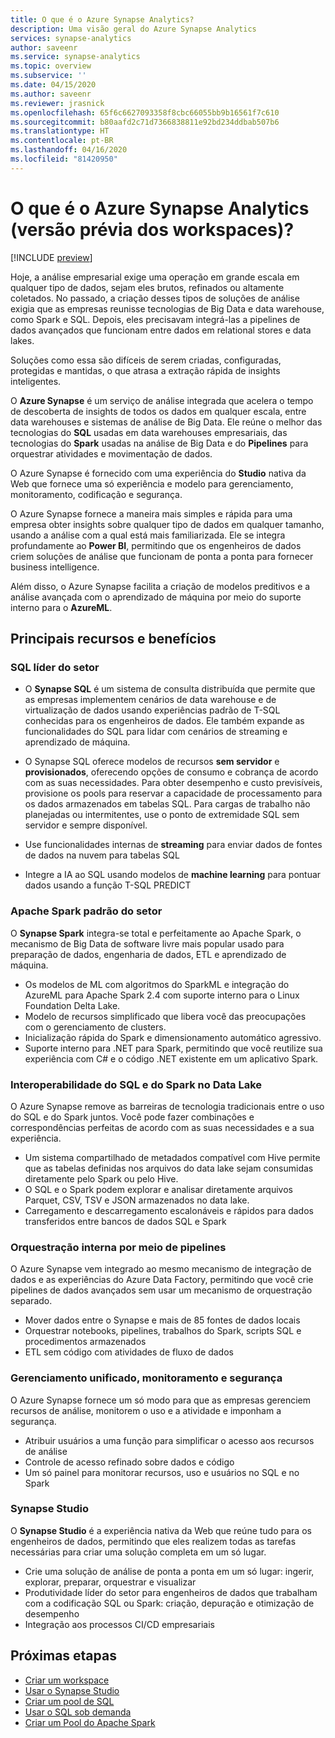 ```yaml
---
title: O que é o Azure Synapse Analytics?
description: Uma visão geral do Azure Synapse Analytics
services: synapse-analytics
author: saveenr
ms.service: synapse-analytics
ms.topic: overview
ms.subservice: ''
ms.date: 04/15/2020
ms.author: saveenr
ms.reviewer: jrasnick
ms.openlocfilehash: 65f6c6627093358f8cbc66055bb9b16561f7c610
ms.sourcegitcommit: b80aafd2c71d7366838811e92bd234ddbab507b6
ms.translationtype: HT
ms.contentlocale: pt-BR
ms.lasthandoff: 04/16/2020
ms.locfileid: "81420950"
---
```

# <a name="what-is-azure-synapse-analytics-workspaces-preview"></a>O que é o Azure Synapse Analytics (versão prévia dos workspaces)?

[!INCLUDE [preview](includes/note-preview.md)]

Hoje, a análise empresarial exige uma operação em grande escala em qualquer tipo de dados, sejam eles brutos, refinados ou altamente coletados. No passado, a criação desses tipos de soluções de análise exigia que as empresas reunisse tecnologias de Big Data e data warehouse, como Spark e SQL. Depois, eles precisavam integrá-las a pipelines de dados avançados que funcionam entre dados em relational stores e data lakes.  

Soluções como essa são difíceis de serem criadas, configuradas, protegidas e mantidas, o que atrasa a extração rápida de insights inteligentes.

O **Azure Synapse** é um serviço de análise integrada que acelera o tempo de descoberta de insights de todos os dados em qualquer escala, entre data warehouses e sistemas de análise de Big Data. Ele reúne o melhor das tecnologias do **SQL** usadas em data warehouses empresariais, das tecnologias do **Spark** usadas na análise de Big Data e do **Pipelines** para orquestrar atividades e movimentação de dados. 

O Azure Synapse é fornecido com uma experiência do **Studio** nativa da Web que fornece uma só experiência e modelo para gerenciamento, monitoramento, codificação e segurança.

O Azure Synapse fornece a maneira mais simples e rápida para uma empresa obter insights sobre qualquer tipo de dados em qualquer tamanho, usando a análise com a qual está mais familiarizada. Ele se integra profundamente ao **Power BI**, permitindo que os engenheiros de dados criem soluções de análise que funcionam de ponta a ponta para fornecer business intelligence. 

Além disso, o Azure Synapse facilita a criação de modelos preditivos e a análise avançada com o aprendizado de máquina por meio do suporte interno para o **AzureML**.

## <a name="key-features--benefits"></a>Principais recursos e benefícios

### <a name="industry-leading-sql"></a>SQL líder do setor

* O **Synapse SQL** é um sistema de consulta distribuída que permite que as empresas implementem cenários de data warehouse e de virtualização de dados usando experiências padrão de T-SQL conhecidas para os engenheiros de dados. Ele também expande as funcionalidades do SQL para lidar com cenários de streaming e aprendizado de máquina.

* O Synapse SQL oferece modelos de recursos **sem servidor** e **provisionados**, oferecendo opções de consumo e cobrança de acordo com as suas necessidades. Para obter desempenho e custo previsíveis, provisione os pools para reservar a capacidade de processamento para os dados armazenados em tabelas SQL. Para cargas de trabalho não planejadas ou intermitentes, use o ponto de extremidade SQL sem servidor e sempre disponível.
* Use funcionalidades internas de **streaming** para enviar dados de fontes de dados na nuvem para tabelas SQL
* Integre a IA ao SQL usando modelos de **machine learning** para pontuar dados usando a função T-SQL PREDICT

### <a name="industry-standard-apache-spark"></a>Apache Spark padrão do setor

O **Synapse Spark** integra-se total e perfeitamente ao Apache Spark, o mecanismo de Big Data de software livre mais popular usado para preparação de dados, engenharia de dados, ETL e aprendizado de máquina.

* Os modelos de ML com algoritmos do SparkML e integração do AzureML para Apache Spark 2.4 com suporte interno para o Linux Foundation Delta Lake.
* Modelo de recursos simplificado que libera você das preocupações com o gerenciamento de clusters.
* Inicialização rápida do Spark e dimensionamento automático agressivo.
* Suporte interno para .NET para Spark, permitindo que você reutilize sua experiência com C# e o código .NET existente em um aplicativo Spark.

### <a name="interop-of-sql-and-spark-on-your-data-lake"></a>Interoperabilidade do SQL e do Spark no Data Lake

O Azure Synapse remove as barreiras de tecnologia tradicionais entre o uso do SQL e do Spark juntos. Você pode fazer combinações e correspondências perfeitas de acordo com as suas necessidades e a sua experiência.

* Um sistema compartilhado de metadados compatível com Hive permite que as tabelas definidas nos arquivos do data lake sejam consumidas diretamente pelo Spark ou pelo Hive.
* O SQL e o Spark podem explorar e analisar diretamente arquivos Parquet, CSV, TSV e JSON armazenados no data lake.
* Carregamento e descarregamento escalonáveis e rápidos para dados transferidos entre bancos de dados SQL e Spark

### <a name="built-in-orchestration-via-pipelines"></a>Orquestração interna por meio de pipelines

O Azure Synapse vem integrado ao mesmo mecanismo de integração de dados e as experiências do Azure Data Factory, permitindo que você crie pipelines de dados avançados sem usar um mecanismo de orquestração separado.

* Mover dados entre o Synapse e mais de 85 fontes de dados locais
* Orquestrar notebooks, pipelines, trabalhos do Spark, scripts SQL e procedimentos armazenados
* ETL sem código com atividades de fluxo de dados

### <a name="unified-management-monitoring-and-security"></a>Gerenciamento unificado, monitoramento e segurança

O Azure Synapse fornece um só modo para que as empresas gerenciem recursos de análise, monitorem o uso e a atividade e imponham a segurança.

* Atribuir usuários a uma função para simplificar o acesso aos recursos de análise
* Controle de acesso refinado sobre dados e código
* Um só painel para monitorar recursos, uso e usuários no SQL e no Spark

### <a name="synapse-studio"></a>Synapse Studio

O **Synapse Studio** é a experiência nativa da Web que reúne tudo para os engenheiros de dados, permitindo que eles realizem todas as tarefas necessárias para criar uma solução completa em um só lugar.

* Crie uma solução de análise de ponta a ponta em um só lugar: ingerir, explorar, preparar, orquestrar e visualizar
* Produtividade líder do setor para engenheiros de dados que trabalham com a codificação SQL ou Spark: criação, depuração e otimização de desempenho
* Integração aos processos CI/CD empresariais

## <a name="next-steps"></a>Próximas etapas

* [Criar um workspace](quickstart-create-workspace.md)
* [Usar o Synapse Studio](quickstart-synapse-studio.md)
* [Criar um pool de SQL](quickstart-create-sql-pool.md)
* [Usar o SQL sob demanda](quickstart-sql-on-demand.md)
* [Criar um Pool do Apache Spark](quickstart-create-apache-spark-pool.md)
